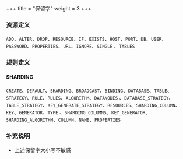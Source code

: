 +++
title = "保留字"
weight = 3
+++

### 资源定义

`ADD`、`ALTER`、`DROP`、`RESOURCE`、`IF`、`EXISTS`、`HOST`、`PORT`、`DB`、`USER`、`PASSWORD`、`PROPERTIES`、`URL`、`IGNORE`、`SINGLE`
、`TABLES`

### 规则定义

#### SHARDING

`CREATE`、`DEFAULT`、`SHARDING`、`BROADCAST`、`BINDING`、`DATABASE`、`TABLE`、`STRATEGY`、`RULE`、`RULES`、`ALGORITHM`、`DATANODES`
、`DATABASE_STRATEGY`、`TABLE_STRATEGY`、`KEY_GENERATE_STRATEGY`、`RESOURCES`、`SHARDING_COLUMN`、`KEY`、`GENERATOR`、`TYPE`
、`SHARDING_COLUMNS`、`KEY_GENERATOR`、`SHARDING_ALGORITHM`、`COLUMN`、`NAME`、`PROPERTIES`

### 补充说明

- 上述保留字大小写不敏感